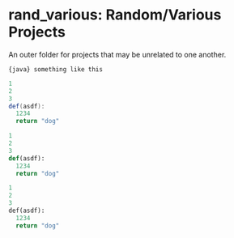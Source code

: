 # rand_various: Random/Various Projects

An outer folder for projects that may be unrelated to one another.

`{java} something like this`

```java
1
2
3
def(asdf):
  1234
  return "dog"
```

```python
1
2
3
def(asdf):
  1234
  return "dog"
```
```lisp
1
2
3
def(asdf):
  1234
  return "dog"
```
